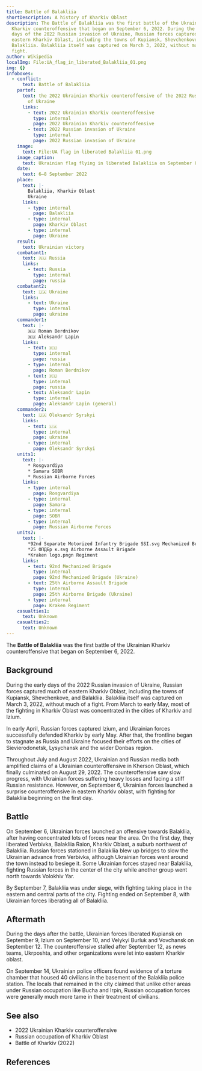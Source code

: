 ```yaml
---
title: Battle of Balakliia
shortDescription: A history of Kharkiv Oblast
description: The Battle of Balakliia was the first battle of the Ukrainian
  Kharkiv counteroffensive that began on September 6, 2022. During the early
  days of the 2022 Russian invasion of Ukraine, Russian forces captured much of
  eastern Kharkiv Oblast, including the towns of Kupiansk, Shevchenkove, and
  Balakliia. Balakliia itself was captured on March 3, 2022, without much of a
  fight.
author: Wikipedia
localImg: File:UA_flag_in_liberated_Balakliia_01.png
img: {}
infoboxes:
  - conflict:
      text: Battle of Balakliia
    partof:
      text: the 2022 Ukrainian Kharkiv counteroffensive of the 2022 Russian invasion
        of Ukraine
      links:
        - text: 2022 Ukrainian Kharkiv counteroffensive
          type: internal
          page: 2022 Ukrainian Kharkiv counteroffensive
        - text: 2022 Russian invasion of Ukraine
          type: internal
          page: 2022 Russian invasion of Ukraine
    image:
      text: File:UA flag in liberated Balakliia 01.png
    image_caption:
      text: Ukrainian flag flying in liberated Balakliia on September 8
    date:
      text: 6–8 September 2022
    place:
      text: |-
        Balakliia, Kharkiv Oblast
        Ukraine
      links:
        - type: internal
          page: Balakliia
        - type: internal
          page: Kharkiv Oblast
        - type: internal
          page: Ukraine
    result:
      text: Ukrainian victory
    combatant1:
      text: 🇷🇺 Russia
      links:
        - text: Russia
          type: internal
          page: russia
    combatant2:
      text: 🇺🇦 Ukraine
      links:
        - text: Ukraine
          type: internal
          page: ukraine
    commander1:
      text: |-
        🇷🇺 Roman Berdnikov 
        🇷🇺 Aleksandr Lapin
      links:
        - text: 🇷🇺
          type: internal
          page: russia
        - type: internal
          page: Roman Berdnikov
        - text: 🇷🇺
          type: internal
          page: russia
        - text: Aleksandr Lapin
          type: internal
          page: Aleksandr Lapin (general)
    commander2:
      text: 🇺🇦 Oleksandr Syrskyi
      links:
        - text: 🇺🇦
          type: internal
          page: ukraine
        - type: internal
          page: Oleksandr Syrskyi
    units1:
      text: |-
        * Rosgvardiya
        * Samara SOBR 
        * Russian Airborne Forces
      links:
        - type: internal
          page: Rosgvardiya
        - type: internal
          page: Samara
        - type: internal
          page: SOBR
        - type: internal
          page: Russian Airborne Forces
    units2:
      text: |-
        *92nd Separate Motorized Infantry Brigade SSI.svg Mechanized Brigade 
        *25 ОПДБр к.svg Airborne Assault Brigade 
        *Kraken logo.pngn Regiment
      links:
        - text: 92nd Mechanized Brigade
          type: internal
          page: 92nd Mechanized Brigade (Ukraine)
        - text: 25th Airborne Assault Brigade
          type: internal
          page: 25th Airborne Brigade (Ukraine)
        - type: internal
          page: Kraken Regiment
    casualties1:
      text: Unknown
    casualties2:
      text: Unknown
---
```


The **Battle of Balakliia** was the first battle of the Ukrainian Kharkiv counteroffensive that began on September 6, 2022.

## Background
During the early days of the 2022 Russian invasion of Ukraine, Russian forces captured much of eastern Kharkiv Oblast, including the towns of Kupiansk, Shevchenkove, and Balakliia. Balakliia itself was captured on March 3, 2022, without much of a fight. From March to early May, most of the fighting in Kharkiv Oblast was concentrated in the cities of Kharkiv and Izium.

In early April, Russian forces captured Izium, and Ukrainian forces successfully defended Kharkiv by early May. After that, the frontline began to stagnate as Russia and Ukraine focused their efforts on the cities of Sievierodonetsk, Lysychansk and the wider Donbas region.

Throughout July and August 2022, Ukrainian and Russian media both amplified claims of a Ukrainian counteroffensive in Kherson Oblast, which finally culminated on August 29, 2022. The counteroffensive saw slow progress, with Ukrainian forces suffering heavy losses and facing a stiff Russian resistance. However, on September 6, Ukrainian forces launched a surprise counteroffensive in eastern Kharkiv oblast, with fighting for Balakliia beginning on the first day.

## Battle
On September 6, Ukrainian forces launched an offensive towards Balakliia, after having concentrated lots of forces near the area. On the first day, they liberated Verbivka, Balakliia Raion, Kharkiv Oblast, a suburb northwest of Balakliia. Russian forces stationed in Balakliia blew up bridges to slow the Ukrainian advance from Verbivka, although Ukrainian forces went around the town instead to besiege it. Some Ukrainian forces stayed near Balakliia, fighting Russian forces in the center of the city while another group went north towards Volokhiv Yar.

By September 7, Balakliia was under siege, with fighting taking place in the eastern and central parts of the city. Fighting ended on September 8, with Ukrainian forces liberating all of Balakliia.

## Aftermath
During the days after the battle, Ukrainian forces liberated Kupiansk on September 9, Izium on September 10, and Velykyi Burluk and Vovchansk on September 12. The counteroffensive stalled after September 12, as news teams, Ukrposhta, and other organizations were let into eastern Kharkiv oblast.

On September 14, Ukrainian police officers found evidence of a torture chamber that housed 40 civilians in the basement of the Balakliia police station. The locals that remained in the city claimed that unlike other areas under Russian occupation like Bucha and Irpin, Russian occupation forces were generally much more tame in their treatment of civilians.

## See also
 * 2022 Ukrainian Kharkiv counteroffensive
 * Russian occupation of Kharkiv Oblast
 * Battle of Kharkiv (2022)


## References
